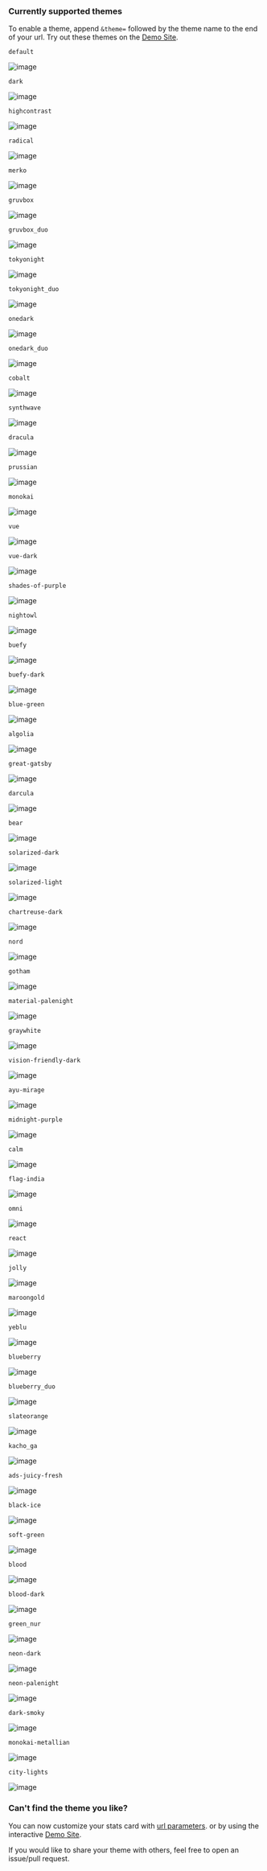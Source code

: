 ### Currently supported themes

To enable a theme, append `&theme=` followed by the theme name to the end of your url. Try out these themes on the [Demo Site](https://github-readme-streak-stats.herokuapp.com/demo/).

`default`

![image](https://user-images.githubusercontent.com/20955511/103045930-1501a000-458f-11eb-95e8-a96774ac37ec.png)


`dark`

![image](https://user-images.githubusercontent.com/20955511/103045958-31054180-458f-11eb-9ef1-c301001a50fb.png)


`highcontrast`

![image](https://user-images.githubusercontent.com/20955511/103046676-c73a6700-4591-11eb-8324-5194c49e63fa.png)


`radical`

![image](https://user-images.githubusercontent.com/20955511/103046700-d91c0a00-4591-11eb-9980-f41f2f930a84.png)


`merko`

![image](https://user-images.githubusercontent.com/20955511/103046716-e507cc00-4591-11eb-9963-e9909855ec91.png)


`gruvbox`


![image](https://user-images.githubusercontent.com/20955511/103046090-a6711200-458f-11eb-904c-835b20c61662.png)


`gruvbox_duo`

![image](https://user-images.githubusercontent.com/20955511/103046744-fe107d00-4591-11eb-8e80-34bc8243eecd.png)

`tokyonight`

![image](https://user-images.githubusercontent.com/20955511/103046747-036dc780-4592-11eb-8048-0a43fb7205bc.png)


`tokyonight_duo`

![image](https://user-images.githubusercontent.com/20955511/103046756-0963a880-4592-11eb-872f-d0f16d582e53.png)


`onedark`

![image](https://user-images.githubusercontent.com/20955511/103046776-1bdde200-4592-11eb-8568-a7af889dfa3e.png)

`onedark_duo`

![image](https://user-images.githubusercontent.com/20955511/103046773-18e2f180-4592-11eb-94c6-e82ea456052e.png)

`cobalt`

![image](https://user-images.githubusercontent.com/20955511/103047147-382e4e80-4593-11eb-8d08-c4a8d4904b93.png)


`synthwave`

![image](https://user-images.githubusercontent.com/20955511/103046606-82aecb80-4591-11eb-802e-9dbce60bceaf.png)

`dracula`

![image](https://user-images.githubusercontent.com/20955511/103046937-9b6bb100-4592-11eb-837d-8f8d84df80dd.png)


`prussian`


![image](https://user-images.githubusercontent.com/20955511/103046251-46c73680-4590-11eb-88a6-4393a9748844.png)


`monokai`

![image](https://user-images.githubusercontent.com/20955511/103046941-a0306500-4592-11eb-91f2-46e4773b1a08.png)


`vue`

![image](https://user-images.githubusercontent.com/20955511/103046948-a45c8280-4592-11eb-9af6-d718224f59e8.png)


`vue-dark`

![image](https://user-images.githubusercontent.com/20955511/103046255-4cbd1780-4590-11eb-8a1a-d2a9d90dd217.png)


`shades-of-purple`

![image](https://user-images.githubusercontent.com/20955511/103046969-b4746200-4592-11eb-94bb-cdb46e4dd63e.png)


`nightowl`

![image](https://user-images.githubusercontent.com/20955511/103046979-bb9b7000-4592-11eb-8dbf-a8475a470562.png)


`buefy`

![image](https://user-images.githubusercontent.com/20955511/103046986-c1915100-4592-11eb-8337-9ba2a285dafc.png)


`buefy-dark`

![image](https://user-images.githubusercontent.com/20955511/103046264-547cbc00-4590-11eb-9ada-0ea646189835.png)


`blue-green`

![image](https://user-images.githubusercontent.com/20955511/103046271-58104300-4590-11eb-97b7-07276f106140.png)


`algolia`

![image](https://user-images.githubusercontent.com/20955511/103046275-5c3c6080-4590-11eb-8c86-0656d3477a56.png)


`great-gatsby`

![image](https://user-images.githubusercontent.com/20955511/103046279-5e9eba80-4590-11eb-9bac-7ae816c7594a.png)


`darcula`

![image](https://user-images.githubusercontent.com/20955511/103046283-62324180-4590-11eb-9673-e0f1d155cfd1.png)


`bear`

![image](https://user-images.githubusercontent.com/20955511/103046293-6a8a7c80-4590-11eb-9e04-22406bdfb420.png)


`solarized-dark`

![image](https://user-images.githubusercontent.com/20955511/103046297-6cecd680-4590-11eb-9088-d808613a8062.png)


`solarized-light`

![image](https://user-images.githubusercontent.com/20955511/103046302-70805d80-4590-11eb-89a7-bd49286161e5.png)


`chartreuse-dark`

![image](https://user-images.githubusercontent.com/20955511/103046308-77a76b80-4590-11eb-9e0f-6e1913ca12e1.png)


`nord`

![image](https://user-images.githubusercontent.com/20955511/103046313-79712f00-4590-11eb-9110-36c48b9fc302.png)


`gotham`

![image](https://user-images.githubusercontent.com/20955511/103046318-7d04b600-4590-11eb-9d79-79bc10cba664.png)


`material-palenight`

![image](https://user-images.githubusercontent.com/20955511/103046320-7f671000-4590-11eb-8357-b1e1a9fbe6eb.png)


`graywhite`

![image](https://user-images.githubusercontent.com/20955511/103046329-855cf100-4590-11eb-9b84-49b77669dadc.png)


`vision-friendly-dark`

![image](https://user-images.githubusercontent.com/20955511/103046335-8857e180-4590-11eb-9561-55abc94ed13b.png)


`ayu-mirage`

![image](https://user-images.githubusercontent.com/20955511/103046343-8b52d200-4590-11eb-8614-bbfcc7395919.png)


`midnight-purple`

![image](https://user-images.githubusercontent.com/20955511/103046355-91e14980-4590-11eb-8d70-75b9b852d11b.png)


`calm`

![image](https://user-images.githubusercontent.com/20955511/103046358-973e9400-4590-11eb-8ed2-0984ab84c324.png)


`flag-india`

![image](https://user-images.githubusercontent.com/20955511/103046366-9dcd0b80-4590-11eb-9200-6fb924475968.png)


`omni`

![image](https://user-images.githubusercontent.com/20955511/103046373-a0c7fc00-4590-11eb-9bc4-c5f5fa4da206.png)


`react`

![image](https://user-images.githubusercontent.com/20955511/103046376-a45b8300-4590-11eb-99a9-b88c8762729e.png)


`jolly`

![image](https://user-images.githubusercontent.com/20955511/103046381-a887a080-4590-11eb-94d1-aab0ecde4b28.png)


`maroongold`

![image](https://user-images.githubusercontent.com/20955511/103047000-ce15a980-4592-11eb-991b-1efa12631b3a.png)


`yeblu`

![image](https://user-images.githubusercontent.com/20955511/103047011-d372f400-4592-11eb-9eae-01b7b9f91834.png)


`blueberry`

![image](https://user-images.githubusercontent.com/20955511/103047026-df5eb600-4592-11eb-8d9f-034383184c53.png)


`blueberry_duo`

![image](https://user-images.githubusercontent.com/20955511/103047034-e4236a00-4592-11eb-9dcd-0c35549a9b2e.png)


`slateorange`

![image](https://user-images.githubusercontent.com/20955511/103046386-af161800-4590-11eb-9720-87196dd00f75.png)

`kacho_ga`

![image](https://user-images.githubusercontent.com/20955511/103046388-b9381680-4590-11eb-86f4-64401fa46969.png)

`ads-juicy-fresh`

![image](https://user-images.githubusercontent.com/20955511/104234961-e9225d80-545c-11eb-884c-359818327172.png)

`black-ice`

![image](https://user-images.githubusercontent.com/20955511/104234941-e293e600-545c-11eb-984c-0b5b265e4464.png)

`soft-green`

![image](https://user-images.githubusercontent.com/20955511/112301991-357eea80-8ca3-11eb-9808-6dd6223c7647.png)

`blood`

![image](https://user-images.githubusercontent.com/20955511/112644211-35731c00-8e56-11eb-831f-563c01014d60.png)

`blood-dark`

![image](https://user-images.githubusercontent.com/20955511/112644234-3c9a2a00-8e56-11eb-936b-49dbb57dd1f4.png)

`green_nur`

![image](https://user-images.githubusercontent.com/81451482/112715623-ea1f4300-8f13-11eb-8d51-0094313ec7ac.png)


`neon-dark`

![image](https://user-images.githubusercontent.com/74750414/113354372-b94c6d00-935c-11eb-9446-a0fea1ed7bb7.png)


`neon-palenight`

![image](https://user-images.githubusercontent.com/74750414/113354391-bfdae480-935c-11eb-875d-49103b314055.png)

`dark-smoky`

![image](https://user-images.githubusercontent.com/74750414/114088204-6893c180-98d2-11eb-80ee-9c3e351de6bb.png)

`monokai-metallian`

![image](https://user-images.githubusercontent.com/20955511/114599323-9e9ec000-9c9b-11eb-89d2-8e2f2dffa7ad.png)

`city-lights`

![image](https://user-images.githubusercontent.com/78041469/114711623-6e5f2c00-9d44-11eb-984c-42c2d54c7e99.png)

### Can't find the theme you like?

You can now customize your stats card with [url parameters](/README.md#-options). or by using the interactive [Demo Site](https://github-readme-streak-stats.herokuapp.com/demo/).

If you would like to share your theme with others, feel free to open an issue/pull request.
